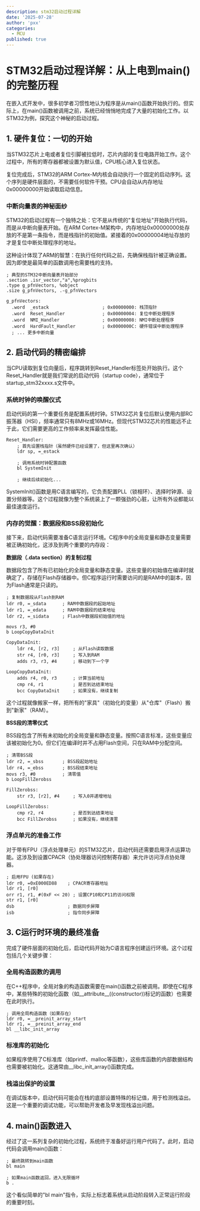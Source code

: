 ```yaml
---
description: stm32启动过程详解
date: '2025-07-28'
author: 'pxx'
categories:
  - MCU
published: true
---
```




# STM32启动过程详解：从上电到main()的完整历程

在嵌入式开发中，很多初学者习惯性地认为程序是从main()函数开始执行的。但实际上，在main()函数被调用之前，系统已经悄悄地完成了大量的初始化工作。以STM32为例，探究这个神秘的启动过程。

## 1. 硬件复位：一切的开始

当STM32芯片上电或者复位引脚被拉低时，芯片内部的复位电路开始工作。这个过程中，所有的寄存器都被设置为默认值，CPU核心进入复位状态。

复位完成后，STM32的ARM Cortex-M内核会自动执行一个固定的启动序列。这个序列是硬件层面的，不需要任何软件干预。CPU会自动从内存地址0x00000000开始读取启动信息。

### 中断向量表的神秘面纱

STM32的启动过程有一个独特之处：它不是从传统的"复位地址"开始执行代码，而是从中断向量表开始。在ARM Cortex-M架构中，内存地址0x00000000处存放的不是第一条指令，而是栈指针的初始值。紧接着的0x00000004地址存放的才是复位中断处理程序的地址。

这种设计体现了ARM的智慧：在执行任何代码之前，先确保栈指针被正确设置。因为即使是最简单的函数调用也需要栈的支持。

```assembly
; 典型的STM32中断向量表开始部分
.section .isr_vector,"a",%progbits
.type g_pfnVectors, %object
.size g_pfnVectors, .-g_pfnVectors

g_pfnVectors:
  .word  _estack                    ; 0x00000000: 栈顶指针
  .word  Reset_Handler              ; 0x00000004: 复位中断处理程序
  .word  NMI_Handler                ; 0x00000008: NMI中断处理程序
  .word  HardFault_Handler          ; 0x0000000C: 硬件错误中断处理程序
  ; ... 更多中断向量
```

## 2. 启动代码的精密编排

当CPU读取到复位向量后，程序跳转到Reset_Handler标签处开始执行。这个Reset_Handler就是我们常说的启动代码（startup code），通常位于startup_stm32xxxx.s文件中。

### 系统时钟的唤醒仪式

启动代码的第一个重要任务是配置系统时钟。STM32芯片复位后默认使用内部RC振荡器（HSI），频率通常只有8MHz或16MHz。但现代STM32芯片的性能远不止于此，它们需要更高的工作频率来发挥最佳性能。

```assembly
Reset_Handler:
    ; 首先设置栈指针（虽然硬件已经设置了，但这里再次确认）
    ldr sp, =_estack
    
    ; 调用系统时钟配置函数
    bl SystemInit
    
    ; 继续后续初始化...
```

SystemInit()函数是用C语言编写的，它负责配置PLL（锁相环）、选择时钟源、设置分频器等。这个过程就像为整个系统装上了一颗强劲的心脏，让所有外设都能以最佳速度运行。

### 内存的觉醒：数据段和BSS段初始化

接下来，启动代码需要准备C语言运行环境。C程序中的全局变量和静态变量需要被正确初始化，这涉及到两个重要的内存段：

**数据段（.data section）的复制过程**

数据段包含了所有已初始化的全局变量和静态变量。这些变量的初始值在编译时就确定了，存储在Flash存储器中。但C程序运行时需要访问的是RAM中的副本，因为Flash通常是只读的。

```assembly
; 复制数据段从Flash到RAM
ldr r0, =_sdata      ; RAM中数据段的起始地址
ldr r1, =_edata      ; RAM中数据段的结束地址
ldr r2, =_sidata     ; Flash中数据段初始值的地址

movs r3, #0
b LoopCopyDataInit

CopyDataInit:
    ldr r4, [r2, r3]     ; 从Flash读取数据
    str r4, [r0, r3]     ; 写入到RAM
    adds r3, r3, #4      ; 移动到下一个字

LoopCopyDataInit:
    adds r4, r0, r3      ; 计算当前地址
    cmp r4, r1           ; 是否到达结束地址
    bcc CopyDataInit     ; 如果没有，继续复制
```

这个过程就像搬家一样，把所有的"家具"（初始化的变量）从"仓库"（Flash）搬到"新家"（RAM）。

**BSS段的清零仪式**

BSS段包含了所有未初始化的全局变量和静态变量。按照C语言标准，这些变量应该被初始化为0。但它们在编译时并不占用Flash空间，只在RAM中分配空间。

```assembly
; 清零BSS段
ldr r2, =_sbss       ; BSS段起始地址
ldr r4, =_ebss       ; BSS段结束地址
movs r3, #0          ; 清零值
b LoopFillZerobss

FillZerobss:
    str r3, [r2], #4     ; 写入0并递增地址

LoopFillZerobss:
    cmp r2, r4           ; 是否到达结束地址
    bcc FillZerobss      ; 如果没有，继续清零
```

### 浮点单元的准备工作

对于带有FPU（浮点处理单元）的STM32芯片，启动代码还需要启用浮点运算功能。这涉及到设置CPACR（协处理器访问控制寄存器）来允许访问浮点协处理器。

```assembly
; 启用FPU (如果存在)
ldr r0, =0xE000ED88    ; CPACR寄存器地址
ldr r1, [r0]
orr r1, r1, #(0xF << 20) ; 设置CP10和CP11的访问权限
str r1, [r0]
dsb                    ; 数据同步屏障
isb                    ; 指令同步屏障
```

## 3. C运行时环境的最终准备

完成了硬件层面的初始化后，启动代码开始为C语言程序创建运行环境。这个过程包括几个关键步骤：

### 全局构造函数的调用

在C++程序中，全局对象的构造函数需要在main()函数之前被调用。即使在C程序中，某些特殊的初始化函数（如__attribute__((constructor))标记的函数）也需要在此时执行。

```assembly
; 调用全局构造函数（如果存在）
ldr r0, =__preinit_array_start
ldr r1, =__preinit_array_end
bl __libc_init_array
```

### 标准库的初始化

如果程序使用了C标准库（如printf、malloc等函数），这些库函数的内部数据结构也需要被初始化。这通常由__libc_init_array()函数完成。

### 栈溢出保护的设置

在调试版本中，启动代码可能会在栈的底部设置特殊的标记值，用于检测栈溢出。这是一个重要的调试功能，可以帮助开发者及早发现栈溢出问题。

## 4. main()函数进入

经过了这一系列复杂的初始化过程，系统终于准备好运行用户代码了。此时，启动代码会调用main()函数：

```assembly
; 最终跳转到main函数
bl main

; 如果main函数返回，进入无限循环
b .
```

这个看似简单的"bl main"指令，实际上标志着系统从启动阶段转入正常运行阶段的重要时刻。
